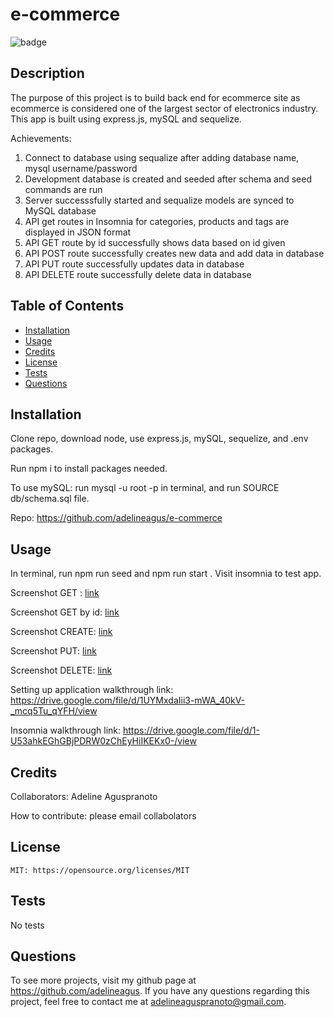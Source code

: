 # e-commerce

  ![badge](https://img.shields.io/badge/license-MIT-red.svg)

  ## Description
  The purpose of this project is to build back end for ecommerce site as ecommerce is considered one of the largest sector of electronics industry. This app is built using express.js, mySQL and sequelize. 

  Achievements:
  1. Connect to database using sequalize after adding database name, mysql username/password
  2. Development database is created and seeded after schema and seed commands are run
  3. Server successsfully started and sequalize models are synced to MySQL database
  4. API get routes in Insomnia for categories, products and tags are displayed in JSON format
  5. API GET route by id successfully shows data based on id given
  6. API POST route successfully creates new data and add data in database
  7. API PUT route successfully updates data in database
  8. API DELETE route successfully delete data in database

  ## Table of Contents
  - [Installation](#installation)
  - [Usage](#usage)
  - [Credits](#credits)
  - [License](#license)
  - [Tests](#tests)
  - [Questions](#questions)

  ## Installation
  Clone repo, download node, use express.js, mySQL, sequelize, and .env packages. 

  Run npm i to install packages needed. 

  To use mySQL: run mysql -u root -p in terminal, and run SOURCE db/schema.sql file.

  Repo: https://github.com/adelineagus/e-commerce

  ## Usage
  In terminal, run npm run seed and npm run start . Visit insomnia to test app. 

  Screenshot GET : [link](./images/getproducts.png)

  Screenshot GET by id: [link](./images/gettagsbyid.png)
  
  Screenshot CREATE: [link](./images/createcategories.png)

  Screenshot PUT: [link](./images/updatetags.png)

  Screenshot DELETE: [link](./images/deleteproducts.png)
  
  Setting up application walkthrough link: https://drive.google.com/file/d/1UYMxdaIii3-mWA_40kV-_mcq5Tu_qYFH/view

  Insomnia walkthrough link: https://drive.google.com/file/d/1-U53ahkEGhGBjPDRW0zChEyHiIKEKx0-/view

  ## Credits
  Collaborators: Adeline Aguspranoto

  How to contribute: please email collabolators

  ## License
    MIT: https://opensource.org/licenses/MIT

  ## Tests
  No tests

  ## Questions
  To see more projects, visit my github page at https://github.com/adelineagus. If you have any questions regarding this project, feel free to contact me at adelineaguspranoto@gmail.com.
